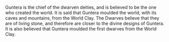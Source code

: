 Guntera is the chief of the dwarven deities, and is believed to be the one who created the world. It is said that Guntera moulded the world, with its caves and mountains, from the World Clay. The Dwarves believe that they are of living stone, and therefore are closer to the divine designs of Guntera. It is also believed that Guntera moulded the first dwarves from the World Clay.
